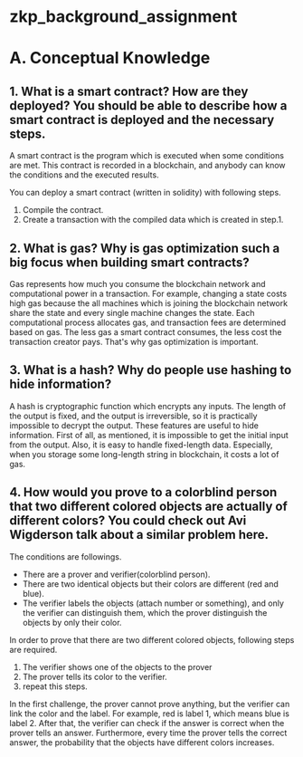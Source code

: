 # zkp_background_assignment

# A. Conceptual Knowledge

## 1. What is a smart contract? How are they deployed? You should be able to describe how a smart contract is deployed and the necessary steps.

A smart contract is the program which is executed when some conditions are met. This contract is recorded in a blockchain, and anybody can know the conditions and the executed results.

You can deploy a smart contract (written in solidity) with following steps.

1. Compile the contract.
2. Create a transaction with the compiled data which is created in step.1.

## 2. What is gas? Why is gas optimization such a big focus when building smart contracts?

Gas represents how much you consume the blockchain network and computational power in a transaction.
For example, changing a state costs high gas because the all machines which is joining the blockchain network share the state and every single machine changes the state. Each computational process allocates gas, and transaction fees are determined based on gas. The less gas a smart contract consumes, the less cost the transaction creator pays. That's why gas optimization is important.

## 3. What is a hash? Why do people use hashing to hide information?

A hash is cryptographic function which encrypts any inputs. The length of the output is fixed, and the output is irreversible, so it is practically impossible to decrypt the output. These features are useful to hide information. First of all, as mentioned, it is impossible to get the initial input from the output. Also, it is easy to handle fixed-length data. Especially, when you storage some long-length string in blockchain, it costs a lot of gas.

## 4. How would you prove to a colorblind person that two different colored objects are actually of different colors? You could check out Avi Wigderson talk about a similar problem here.

The conditions are followings.

- There are a prover and verifier(colorblind person).
- There are two identical objects but their colors are different (red and blue).
- The verifier labels the objects (attach number or something), and only the verifier can distinguish them, which the prover distinguish the objects by only their color.

In order to prove that there are two different colored objects, following steps are required.

1. The verifier shows one of the objects to the prover
2. The prover tells its color to the verifier.
3. repeat this steps.

In the first challenge, the prover cannot prove anything, but the verifier can link the color and the label. For example, red is label 1, which means blue is label 2.
After that, the verifier can check if the answer is correct when the prover tells an answer. Furthermore, every time the prover tells the correct answer, the probability that the objects have different colors increases.
